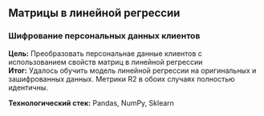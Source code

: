 ## Матрицы в линейной регрессии
### Шифрование персональных данных клиентов

**Цель:** Преобразовать персональнае данные клиентов с использованием свойств матриц в линейной регрессии  
**Итог:** Удалось обучить модель линейной регрессии на оригинальных и зашифрованных данных. Метрики R2 в обоих случаях полностью идентичны.

**Технологический стек:** Pandas, NumPy, Sklearn

